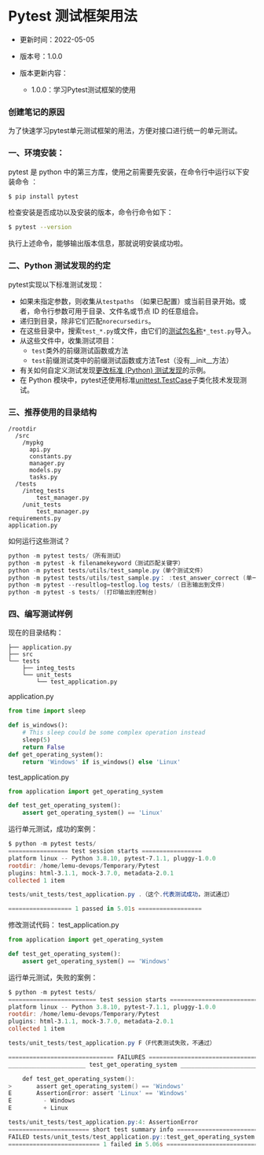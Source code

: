 # Pytest 测试框架用法

- 更新时间：2022-05-05
- 版本号：1.0.0

- 版本更新内容：
  - 1.0.0：学习Pytest测试框架的使用

### 创建笔记的原因
为了快速学习pytest单元测试框架的用法，方便对接口进行统一的单元测试。

### 一、环境安装：
pytest 是 python 中的第三方库，使用之前需要先安装，在命令行中运行以下安装命令 ：
```sh
$ pip install pytest
```
检查安装是否成功以及安装的版本，命令行命令如下：
```sh
$ pytest --version
```
执行上述命令，能够输出版本信息，那就说明安装成功啦。

### 二、Python 测试发现的约定
pytest实现以下标准测试发现：
- 如果未指定参数，则收集从```testpaths``` （如果已配置）或当前目录开始。或者，命令行参数可用于目录、文件名或节点 ID 的任意组合。
- 递归到目录，除非它们匹配```norecursedirs```。
- 在这些目录中，搜索```test_*.py```或文件，由它们的[测试包名称](https://docs.pytest.org/en/latest/explanation/goodpractices.html#test-package-name)```*_test.py```导入。
- 从这些文件中，收集测试项目：
  - ```test```类外的前缀测试函数或方法
  - ```test```前缀测试类中的前缀测试函数或方法Test（没有__init__方法）
- 有关如何自定义测试发现[更改标准 (Python) 测试发现](https://docs.pytest.org/en/latest/example/pythoncollection.html)的示例。
- 在 Python 模块中，pytest还使用标准[unittest.TestCase](https://docs.pytest.org/en/latest/how-to/unittest.html#unittest-testcase)子类化技术发现测试。

### 三、推荐使用的目录结构
```
/rootdir 
  /src 
    /mypkg
      api.py 
      constants.py 
      manager.py 
      models.py 
      tasks.py 
  /tests 
    /integ_tests  
        test_manager.py 
    /unit_tests 
        test_manager.py 
requirements.py 
application.py
```
如何运行这些测试？
```powershell
python -m pytest tests/（所有测试）
python -m pytest -k filenamekeyword（测试匹配关键字）
python -m pytest tests/utils/test_sample.py（单个测试文件）
python -m pytest tests/utils/test_sample.py： :test_answer_correct (单一测试方法) 
python -m pytest --resultlog=testlog.log tests/ (日志输出到文件) 
python -m pytest -s tests/ (打印输出到控制台)
```
### 四、编写测试样例
现在的目录结构：
```
├── application.py
├── src
└── tests
    ├── integ_tests
    └── unit_tests
        └── test_application.py
```
application.py
```python
from time import sleep  

def is_windows():    
    # This sleep could be some complex operation instead
    sleep(5)    
    return False  
def get_operating_system():    
    return 'Windows' if is_windows() else 'Linux'
```
test_application.py
```python
from application import get_operating_system

def test_get_operating_system():
    assert get_operating_system() == 'Linux'
```
运行单元测试，成功的案例：
```powershell
$ python -m pytest tests/
================= test session starts =================
platform linux -- Python 3.8.10, pytest-7.1.1, pluggy-1.0.0
rootdir: /home/lemu-devops/Temporary/Pytest
plugins: html-3.1.1, mock-3.7.0, metadata-2.0.1
collected 1 item                                      

tests/unit_tests/test_application.py .（这个.代表测试成功，测试通过）          [100%]

================== 1 passed in 5.01s ==================
```
修改测试代码：
test_application.py
```python
from application import get_operating_system

def test_get_operating_system():
    assert get_operating_system() == 'Windows'
```
运行单元测试，失败的案例：
```powershell
$ python -m pytest tests/
========================= test session starts =========================
platform linux -- Python 3.8.10, pytest-7.1.1, pluggy-1.0.0
rootdir: /home/lemu-devops/Temporary/Pytest
plugins: html-3.1.1, mock-3.7.0, metadata-2.0.1
collected 1 item                                                      

tests/unit_tests/test_application.py F（F代表测试失败，不通过）                          [100%]

============================== FAILURES ===============================
______________________ test_get_operating_system ______________________

    def test_get_operating_system():
>       assert get_operating_system() == 'Windows'
E       AssertionError: assert 'Linux' == 'Windows'
E         - Windows
E         + Linux

tests/unit_tests/test_application.py:4: AssertionError
======================= short test summary info =======================
FAILED tests/unit_tests/test_application.py::test_get_operating_system
========================== 1 failed in 5.06s ==========================
```